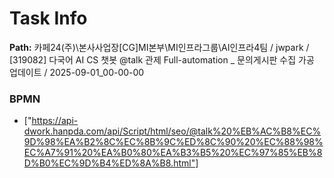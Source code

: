 # Task Info

**Path:** 카페24(주)\본사사업장\[CG]MI본부\MI인프라그룹\AI인프라4팀 / jwpark / [319082] 다국어 AI CS 챗봇 @talk 관제 Full-automation _ 문의게시판 수집 가공 업데이트 / 2025-09-01_00-00-00

### BPMN
- ["https://api-dwork.hanpda.com/api/Script/html/seo/@talk%20%EB%AC%B8%EC%9D%98%EA%B2%8C%EC%8B%9C%ED%8C%90%20%EC%88%98%EC%A7%91%20%EA%B0%80%EA%B3%B5%20%EC%97%85%EB%8D%B0%EC%9D%B4%ED%8A%B8.html"]

